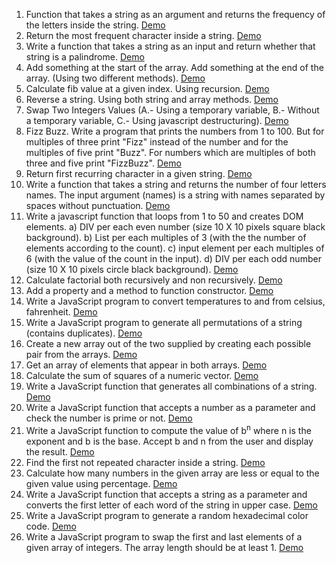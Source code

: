 1.  Function that takes a string as an argument and returns the frequency of the letters inside the string. <a href="https://marius8dev.github.io/01/index.html" target="_blank">Demo</a>
2.  Return the most frequent character inside a string. <a href="https://marius8dev.github.io/02/index.html" target="_blank">Demo</a>
3.  Write a function that takes a string as an input and return whether that string is a palindrome. <a href="https://marius8dev.github.io/03/index.html" target="_blank">Demo</a>
4.  Add something at the start of the array. Add something at the end of the array. (Using two different methods). <a href="https://marius8dev.github.io/04/index.html" target="_blank">Demo</a>
5.  Calculate fib value at a given index. Using recursion. <a href="https://marius8dev.github.io/05/index.html" target="_blank">Demo</a>
6.  Reverse a string. Using both string and array methods. <a href="https://marius8dev.github.io/06/index.html" target="_blank">Demo</a>
7.  Swap Two Integers Values (A.- Using a temporary variable, B.- Without a temporary variable, C.- Using javascript destructuring). <a href="https://marius8dev.github.io/07/index.html" target="_blank">Demo</a>
8.  Fizz Buzz. Write a program that prints the numbers from 1 to 100. But for multiples of three print "Fizz" instead of the number and for the multiples of five print "Buzz". For numbers which are multiples of both three and five print "FizzBuzz". <a href="https://marius8dev.github.io/08/index.html" target="_blank">Demo</a>
9.  Return first recurring character in a given string. <a href="https://marius8dev.github.io/09/index.html" target="_blank">Demo</a>
10. Write a function that takes a string and returns the number of four letters names. The input argument (names) is a string with names separated by spaces without punctuation. <a href="https://marius8dev.github.io/10/index.html" target="_blank">Demo</a>
11. Write a javascript function that loops from 1 to 50 and creates DOM elements. a) DIV per each even number (size 10 X 10 pixels square black background). b) List per each multiples of 3 (with the the number of elements according to the count). c) input element per each multiples of 6 (with the value of the count in the input). d) DIV per each odd number (size 10 X 10 pixels circle black background). <a href="https://marius8dev.github.io/11/index.html" target="_blank">Demo</a>
12. Calculate factorial both recursively and non recursively. <a href="https://marius8dev.github.io/12/index.html" target="_blank">Demo</a>
13. Add a property and a method to function constructor. <a href="https://marius8dev.github.io/13/index.html" target="_blank">Demo</a>
14. Write a JavaScript program to convert temperatures to and from celsius, fahrenheit. <a href="https://marius8dev.github.io/14/index.html" target="_blank">Demo</a>
15. Write a JavaScript program to generate all permutations of a string (contains duplicates). <a href="https://marius8dev.github.io/15/index.html" target="_blank">Demo</a>
16. Create a new array out of the two supplied by creating each possible pair from the arrays. <a href="https://marius8dev.github.io/16/index.html" target="_blank">Demo</a>
17. Get an array of elements that appear in both arrays. <a href="https://marius8dev.github.io/17/index.html" target="_blank">Demo</a>
18. Calculate the sum of squares of a numeric vector. <a href="https://marius8dev.github.io/18/index.html" target="_blank">Demo</a>
19. Write a JavaScript function that generates all combinations of a string. <a href="https://marius8dev.github.io/19/index.html" target="_blank">Demo</a>
20. Write a JavaScript function that accepts a number as a parameter and check the number is prime or not. <a href="https://marius8dev.github.io/20/index.html" target="_blank">Demo</a>
21. Write a JavaScript function to compute the value of b<sup>n</sup> where n is the exponent and b is the base. Accept b and n from the user and display the result. <a href="https://marius8dev.github.io/21/index.html" target="_blank">Demo</a>
22. Find the first not repeated character inside a string. <a href="https://marius8dev.github.io/22/index.html" target="_blank">Demo</a>
23. Calculate how many numbers in the given array are less or equal to the given value using percentage. <a href="https://marius8dev.github.io/23/index.html" target="_blank">Demo</a> 
24. Write a JavaScript function that accepts a string as a parameter and converts the first letter of each word of the string in upper case. <a href="https://marius8dev.github.io/24/index.html" target="_blank">Demo</a> 
25. Write a JavaScript program to generate a random hexadecimal color code. <a href="https://marius8dev.github.io/25/index.html" target="_blank">Demo</a> 
26. Write a JavaScript program to swap the first and last elements of a given array of integers. The array length should be  at least 1. <a href="https://marius8dev.github.io/26/index.html" target="_blank">Demo</a>